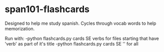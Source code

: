 span101-flashcards
==================

Designed to help me study spanish.  Cycles through vocab words to help memorization.  

Run with:
-python flashcards.py cards SE verbs
   for files starting that have 'verb' as part of it's title
-python flashcards.py cards SE '' 
    for all 
